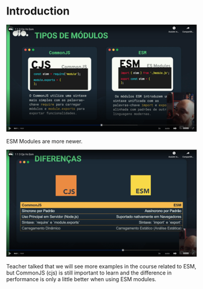 # Introduction

![types of modules](images/esm-and-cjs-modules.png)

ESM Modules are more newer.

![differences between types of modules](images/differences-between-types-of-modules.png)

Teacher talked that we will see more examples in the course related to ESM, but CommonJS (cjs) is still important to learn and the difference in performance is only a little better when using ESM modules.